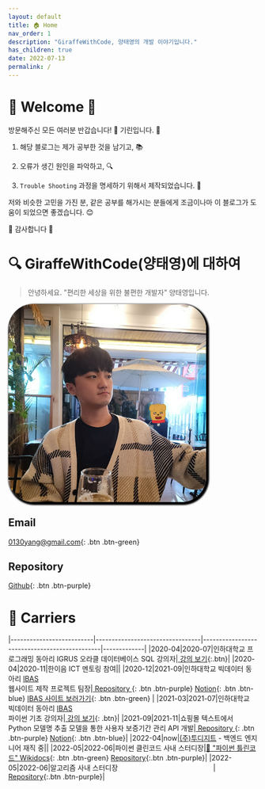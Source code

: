 ```yaml
---
layout: default
title: 🏠 Home
nav_order: 1
description: "GiraffeWithCode, 양태영의 개발 이야기입니다."
has_children: true
date: 2022-07-13
permalink: /
---
```


# 🎉 Welcome 🎉
방문해주신 모든 여러분 반갑습니다! 👋 기린입니다. 🦒

1. 해당 블로그는 제가 공부한 것을 남기고, 📚 
 
2. 오류가 생긴 원인을 파악하고, 🔍 

3. `Trouble Shooting` 과정을 명세하기 위해서 제작되었습니다. 🔫


저와 비슷한 고민을 가진 분, 같은 공부를 해가시는 분들에게 조금이나마 이 블로그가 도움이 되었으면 좋겠습니다. 😊

🙇‍ 감사합니다 🙇‍


# 🔍 GiraffeWithCode(양태영)에 대하여
> 안녕하세요. "편리한 세상을 위한 불편한 개발자" 양태영입니다.

<div class="img-wrapper" style="height: 400px; width: 400px; overflow: hidden; border-radius: 50px; box-shadow: 3px 3px 3px 3px black;">
    <img src="/assets/images/profile.jpg" alt="profile.jpg">
</div>

## <i class="fa-solid fa-envelope"></i> Email
[<i class="fa-solid fa-envelope"></i> 0130yang@gmail.com](mailto:0130yang@gmail.com){: .btn .btn-green}

## <i class="fa-solid fa-database"></i> Repository
[<i class="fa-brands fa-github"></i> Github](https://github.com/YangTaeyoung){: .btn .btn-purple}

# 📃 Carriers

|--------------------------|---------------------------------|----------------------------------------------|-------------|
|<span class="label">2020-04</span>|<span class="label">2020-07</span>|인하대학교 프로그래밍 동아리 IGRUS 오라클 데이터베이스 SQL 강의자|[<i class="fa-brands fa-youtube" style="color: red;"></i> 강의 보기](lecture/#1-oracle-database-sql){:.btn}|
|<span class="label">2020-04</span>|<span class="label">2020-11</span>|한이음 ICT 멘토링 참여||
|<span class="label">2020-12</span>|<span class="label">2021-09</span>|인하대학교 빅데이터 동아리 [IBAS](https://www.inhabas.com)<br/>웹사이트 제작 프로젝트 팀장|[<i class="fa-brands fa-github"></i> Repository ](https://github.com/YangTaeyoung/IBAS){: .btn .btn-purple} [Notion](https://torch-halibut-391.notion.site/36db6f7fda854fae8f0ff3a6901d14da?v=47d74bf3a70f48ae974b4335b2132be0){: .btn .btn-blue} [<i class="fa-brands fa-chrome"></i> IBAS 사이트 보러가기](https://www.inhabas.com/){: .btn .btn-green} |
|<span class="label">2021-03</span>|<span class="label">2021-07</span>|인하대학교 빅데이터 동아리 [IBAS](https://www.inhabas.com)<br/>파이썬 기초 강의자|[<i class="fa-brands fa-youtube" style="color: red;"></i> 강의 보기](lecture/#2-python-basic){: .btn}|
|<span class="label">2021-09</span>|<span class="label">2021-11</span>|쇼핑몰 텍스트에서 Python 모델명 추출 모델을 통한 사용자 보증기간 관리 API 개발|[<i class="fa-brands fa-github"></i> Repository ](https://github.com/YangTaeyoung/MaPDuck-spring){: .btn .btn-purple} [Notion](https://gossamer-liver-d26.notion.site/MaPDuck-3e842cb9f60c4dfe878a97c3506ef2ae){: .btn .btn-blue}|
|<span class="label">2022-04</span>|<span class="label label-red">now</span>|[(주)투디지트](http://2digit.io/) - 백엔드 엔지니어 재직 중||
|<span class="label">2022-05</span>|<span class="label">2022-06</span>|파이썬 클린코드 사내 스터디장|[📘 "파이썬 틀린코드" Wikidocs](https://wikidocs.net/book/8131){: .btn .btn-green} [<i class="fa-brands fa-github"></i> Repository](https://github.com/2022-2digit-study/2022-clean-code-study){:.btn .btn-purple}|
|<span class="label">2022-05</span>|<span class="label">2022-06</span>|알고리즘 사내 스터디장 &nbsp;&nbsp;&nbsp;&nbsp;&nbsp;&nbsp;&nbsp;&nbsp;&nbsp;&nbsp;&nbsp;&nbsp;&nbsp;&nbsp;&nbsp;&nbsp;&nbsp;&nbsp;&nbsp;&nbsp;&nbsp;&nbsp;&nbsp;&nbsp;&nbsp;&nbsp;&nbsp;&nbsp;&nbsp;&nbsp;&nbsp;&nbsp;&nbsp;&nbsp;&nbsp;&nbsp;&nbsp;&nbsp;&nbsp;&nbsp;&nbsp;&nbsp;&nbsp;&nbsp;&nbsp;&nbsp;&nbsp;&nbsp;|[<i class="fa-brands fa-github"></i> Repository](https://github.com/2022-2digit-study/2022-algorithm-study){:.btn .btn-purple}|
